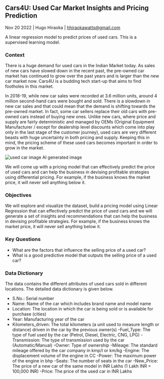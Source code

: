 ## Cars4U: Used Car Market Insights and Pricing Prediction

Nov 20 2022 | Hugo Hiraoka | hhiraokawatts@gmail.com

A linear regression model to predict prices of used cars. This is a supervised learning model.

### Context

There is a huge demand for used cars in the Indian Market today. As sales of new cars have slowed down in the recent past, the pre-owned car market has continued to grow over the past years and is larger than the new car market now. Cars4U is a budding tech start-up that aims to find footholes in this market.

In 2018-19, while new car sales were recorded at 3.6 million units, around 4 million second-hand cars were bought and sold. There is a slowdown in new car sales and that could mean that the demand is shifting towards the pre-owned market. In fact, some car sellers replace their old cars with pre-owned cars instead of buying new ones. Unlike new cars, where price and supply are fairly deterministic and managed by OEMs (Original Equipment Manufacturer / except for dealership level discounts which come into play only in the last stage of the customer journey), used cars are very different beasts with huge uncertainty in both pricing and supply. Keeping this in mind, the pricing scheme of these used cars becomes important in order to grow in the market.

![used car image](https://i.imgur.com/6ikhTCQ.jpg)
AI generated image

We will come up with a pricing model that can effectively predict the price of used cars and can help the business in devising profitable strategies using differential pricing. For example, if the business knows the market price, it will never sell anything below it.



### Objectives

We will explore and visualize the dataset, build a pricing model using Linear Regression that can effectively predict the price of used cars and we will generate a set of insights and recommendations that can help the business in devising profitable strategies. For example, if the business knows the market price, it will never sell anything below it.

### Key Questions

- What are the factors that influence the selling price of a used car?
- What is a good predictive model that outputs the selling price of a used car?

### **Data Dictionary**

The data contains the different attributes of used cars sold in different locations. The detailed data dictionary is given below.

- S.No.: Serial number
- Name: Name of the car which includes brand name and model name
- Location: The location in which the car is being sold or is available for purchase (cities)
- Year: Manufacturing year of the car
- Kilometers_driven: The total kilometers (a unit used to measure length or distance) driven in the car by the previous owner(s)
-Fuel_Type: The type of fuel used by the car (Petrol, Diesel, Electric, CNG, LPG)
-Transmission: The type of transmission used by the car (Automatic/Manual)
-Owner: Type of ownership
-Mileage: The standard mileage offered by the car company in kmp/l or km/kg
-Engine: The displacement volume of the engine in CC
-Power: The maximum power of the engine in bhp
-Seats: The number of seats in the car
-New_Price: The price of a new car of the same model in INR Lakhs (1 Lakh INR = 100,000 INR)
-Price: The price of the used car in INR Lakhs
